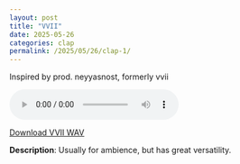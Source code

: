 ```yaml
---
layout: post
title: "VVII"
date: 2025-05-26
categories: clap
permalink: /2025/05/26/clap-1/
---
```

Inspired by prod. neyyasnost, formerly vvii

<audio controls>
  <source src="/assets/audio/clap/[Clap] VVII @brumalsaito.wav" type="audio/wav">
  Your browser does not support the audio element.
</audio>
<p><a href="/assets/audio/clap/[Clap] VVII @brumalsaito.wav" download>Download VVII WAV</a></p>

**Description**: Usually for ambience, but has great versatility.